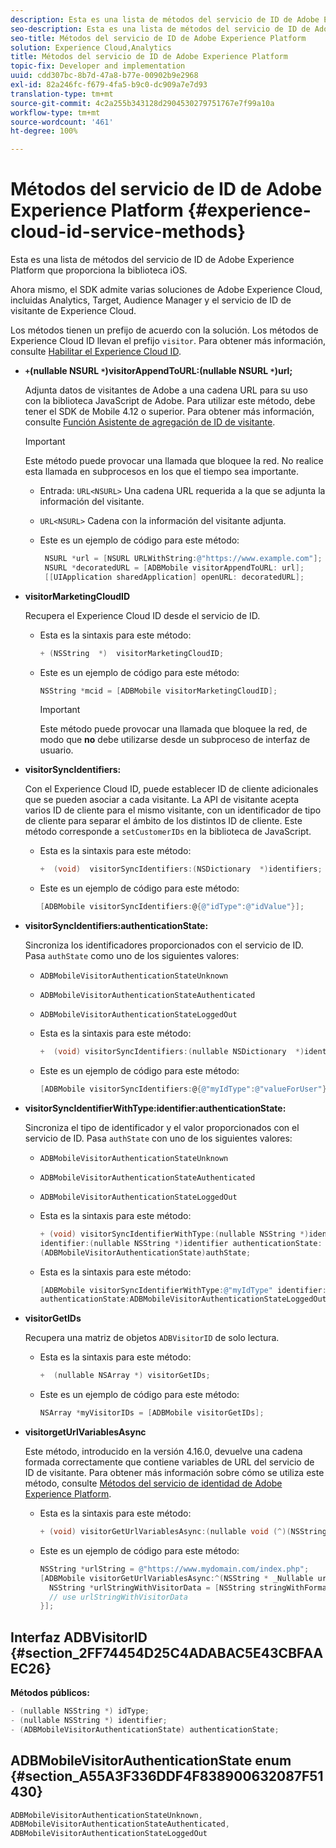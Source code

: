 ```yaml
---
description: Esta es una lista de métodos del servicio de ID de Adobe Experience Platform que proporciona la biblioteca iOS.
seo-description: Esta es una lista de métodos del servicio de ID de Adobe Experience Platform que proporciona la biblioteca iOS.
seo-title: Métodos del servicio de ID de Adobe Experience Platform
solution: Experience Cloud,Analytics
title: Métodos del servicio de ID de Adobe Experience Platform
topic-fix: Developer and implementation
uuid: cdd307bc-8b7d-47a8-b77e-00902b9e2968
exl-id: 82a246fc-f679-4fa5-b9c0-dc909a7e7d93
translation-type: tm+mt
source-git-commit: 4c2a255b343128d2904530279751767e7f99a10a
workflow-type: tm+mt
source-wordcount: '461'
ht-degree: 100%

---
```


# Métodos del servicio de ID de Adobe Experience Platform {#experience-cloud-id-service-methods}

Esta es una lista de métodos del servicio de ID de Adobe Experience Platform que proporciona la biblioteca iOS.

Ahora mismo, el SDK admite varias soluciones de Adobe Experience Cloud, incluidas Analytics, Target, Audience Manager y el servicio de ID de visitante de Experience Cloud.

Los métodos tienen un prefijo de acuerdo con la solución. Los métodos de Experience Cloud ID llevan el prefijo `visitor`. Para obtener más información, consulte [Habilitar el Experience Cloud ID](/help/ios/marketing-cloud/mcvid.md).

* **`+`(nullable NSURL `*`)visitorAppendToURL:(nullable NSURL `*`)url;**

   Adjunta datos de visitantes de Adobe a una cadena URL para su uso con la biblioteca JavaScript de Adobe. Para utilizar este método, debe tener el SDK de Mobile 4.12 o superior. Para obtener más información, consulte [Función Asistente de agregación de ID de visitante](https://docs.adobe.com/content/help/es-ES/id-service/using/id-service-api/methods/appendvisitorid.html).

   >[!IMPORTANT]
   >
   >Este método puede provocar una llamada que bloquee la red. No realice esta llamada en subprocesos en los que el tiempo sea importante.

   * Entrada: `URL<NSURL>`
Una cadena URL requerida a la que se adjunta la información del visitante.
   * `URL<NSURL>`
Cadena con la información del visitante adjunta.

   * Este es un ejemplo de código para este método:

      ```objective-c
       NSURL *url = [NSURL URLWithString:@"https://www.example.com"];  
       NSURL *decoratedURL = [ADBMobile visitorAppendToURL: url];  
       [[UIApplication sharedApplication] openURL: decoratedURL];  
      ```

* **visitorMarketingCloudID**

   Recupera el Experience Cloud ID desde el servicio de ID.

   * Esta es la sintaxis para este método:

      ```objective-c
      + (NSString  *)  visitorMarketingCloudID;
      ```

   * Este es un ejemplo de código para este método:

      ```objective-c
      NSString *mcid = [ADBMobile visitorMarketingCloudID]; 
      ```

      >[!IMPORTANT]
      >
      >Este método puede provocar una llamada que bloquee la red, de modo que **no** debe utilizarse desde un subproceso de interfaz de usuario.

* **visitorSyncIdentifiers:**

   Con el Experience Cloud ID, puede establecer ID de cliente adicionales que se pueden asociar a cada visitante. La API de visitante acepta varios ID de cliente para el mismo visitante, con un identificador de tipo de cliente para separar el ámbito de los distintos ID de cliente. Este método corresponde a `setCustomerIDs` en la biblioteca de JavaScript.

   * Esta es la sintaxis para este método:

      ```objective-c
      +  (void)  visitorSyncIdentifiers:(NSDictionary  *)identifiers;
      ```

   * Este es un ejemplo de código para este método:

      ```objective-c
      [ADBMobile visitorSyncIdentifiers:@{@"idType":@"idValue"}];
      ```

* **visitorSyncIdentifiers:authenticationState:**

   Sincroniza los identificadores proporcionados con el servicio de ID. Pasa `authState` como uno de los siguientes valores:

   * `ADBMobileVisitorAuthenticationStateUnknown`
   * `ADBMobileVisitorAuthenticationStateAuthenticated`
   * `ADBMobileVisitorAuthenticationStateLoggedOut`

   * Esta es la sintaxis para este método:

      ```objective-c
      +  (void) visitorSyncIdentifiers:(nullable NSDictionary  *)identifiers  authenticationState:(ADBMobileVisitorAuthenticationState)authState; 
      ```

   * Este es un ejemplo de código para este método:

      ```objective-c
      [ADBMobile visitorSyncIdentifiers:@{@"myIdType":@"valueForUser"}  authenticationState:ADBMobileVisitorAuthenticationStateAuthenticated]; 
      ```

* **visitorSyncIdentifierWithType:identifier:authenticationState:**

   Sincroniza el tipo de identificador y el valor proporcionados con el servicio de ID. Pasa `authState` con uno de los siguientes valores:

   * `ADBMobileVisitorAuthenticationStateUnknown`
   * `ADBMobileVisitorAuthenticationStateAuthenticated`
   * `ADBMobileVisitorAuthenticationStateLoggedOut`

   * Esta es la sintaxis para este método:

      ```objective-c
      + (void) visitorSyncIdentifierWithType:(nullable NSString *)identifierType  
      identifier:(nullable NSString *)identifier authenticationState:
      (ADBMobileVisitorAuthenticationState)authState; 
      ```

   * Esta es la sintaxis para este método:

      ```objective-c
      [ADBMobile visitorSyncIdentifierWithType:@"myIdType" identifier:@"valueForUser"  
      authenticationState:ADBMobileVisitorAuthenticationStateLoggedOut]; 
      ```

* **visitorGetIDs**

   Recupera una matriz de objetos `ADBVisitorID` de solo lectura.

   * Esta es la sintaxis para este método:

      ```objective-c
      +  (nullable NSArray *) visitorGetIDs;
      ```

   * Este es un ejemplo de código para este método:

      ```objective-c
      NSArray *myVisitorIDs = [ADBMobile visitorGetIDs];
      ```

* **visitorgetUrlVariablesAsync**

   Este método, introducido en la versión 4.16.0, devuelve una cadena formada correctamente que contiene variables de URL del servicio de ID de visitante. Para obtener más información sobre cómo se utiliza este método, consulte [Métodos del servicio de identidad de Adobe Experience Platform](/help/ios/reference/hybrid-app.md).

   * Esta es la sintaxis para este método:

      ```objectivec
      + (void) visitorGetUrlVariablesAsync:(nullable void (^)(NSString* __nullable urlVariables))callback;
      ```

   * Este es un ejemplo de código para este método:

      ```objectivec
      NSString *urlString = @"https://www.mydomain.com/index.php"; 
      [ADBMobile visitorGetUrlVariablesAsync:^(NSString * _Nullable urlVariables) { 
        NSString *urlStringWithVisitorData = [NSString stringWithFormat:@"%@?%@", urlString, urlVariables]; 
        // use urlStringWithVisitorData 
      }];
      ```

## Interfaz ADBVisitorID {#section_2FF74454D25C4ADABAC5E43CBFAAEC26}

**Métodos públicos:**

```objective-c
- (nullable NSString *) idType; 
- (nullable NSString *) identifier; 
- (ADBMobileVisitorAuthenticationState) authenticationState; 
```

## ADBMobileVisitorAuthenticationState enum  {#section_A55A3F336DDF4F838900632087F51430}

```objective-c
ADBMobileVisitorAuthenticationStateUnknown, 
ADBMobileVisitorAuthenticationStateAuthenticated, 
ADBMobileVisitorAuthenticationStateLoggedOut
```
